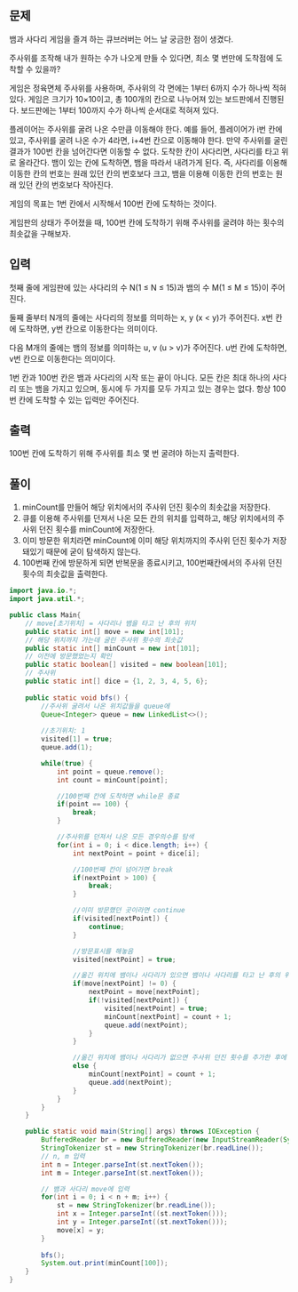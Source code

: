 ## 문제
뱀과 사다리 게임을 즐겨 하는 큐브러버는 어느 날 궁금한 점이 생겼다.

주사위를 조작해 내가 원하는 수가 나오게 만들 수 있다면, 최소 몇 번만에 도착점에 도착할 수 있을까?

게임은 정육면체 주사위를 사용하며, 주사위의 각 면에는 1부터 6까지 수가 하나씩 적혀있다. 게임은 크기가 10×10이고, 총 100개의 칸으로 나누어져 있는 보드판에서 진행된다. 보드판에는 1부터 100까지 수가 하나씩 순서대로 적혀져 있다.

플레이어는 주사위를 굴려 나온 수만큼 이동해야 한다. 예를 들어, 플레이어가 i번 칸에 있고, 주사위를 굴려 나온 수가 4라면, i+4번 칸으로 이동해야 한다. 만약 주사위를 굴린 결과가 100번 칸을 넘어간다면 이동할 수 없다. 도착한 칸이 사다리면, 사다리를 타고 위로 올라간다. 뱀이 있는 칸에 도착하면, 뱀을 따라서 내려가게 된다. 즉, 사다리를 이용해 이동한 칸의 번호는 원래 있던 칸의 번호보다 크고, 뱀을 이용해 이동한 칸의 번호는 원래 있던 칸의 번호보다 작아진다.

게임의 목표는 1번 칸에서 시작해서 100번 칸에 도착하는 것이다.

게임판의 상태가 주어졌을 때, 100번 칸에 도착하기 위해 주사위를 굴려야 하는 횟수의 최솟값을 구해보자.

## 입력
첫째 줄에 게임판에 있는 사다리의 수 N(1 ≤ N ≤ 15)과 뱀의 수 M(1 ≤ M ≤ 15)이 주어진다.

둘째 줄부터 N개의 줄에는 사다리의 정보를 의미하는 x, y (x < y)가 주어진다. x번 칸에 도착하면, y번 칸으로 이동한다는 의미이다.

다음 M개의 줄에는 뱀의 정보를 의미하는 u, v (u > v)가 주어진다. u번 칸에 도착하면, v번 칸으로 이동한다는 의미이다.

1번 칸과 100번 칸은 뱀과 사다리의 시작 또는 끝이 아니다. 모든 칸은 최대 하나의 사다리 또는 뱀을 가지고 있으며, 동시에 두 가지를 모두 가지고 있는 경우는 없다. 항상 100번 칸에 도착할 수 있는 입력만 주어진다.

## 출력
100번 칸에 도착하기 위해 주사위를 최소 몇 번 굴려야 하는지 출력한다.

## 풀이
1. minCount를 만들어 해당 위치에서의 주사위 던진 횟수의 최솟값을 저장한다.
2. 큐를 이용해 주사위를 던져서 나온 모든 칸의 위치를 입력하고, 해당 위치에서의 주사위 던진 횟수를 minCount에 저장한다.
3. 이미 방문한 위치라면 minCount에 이미 해당 위치까지의 주사위 던진 횟수가 저장돼있기 때문에 굳이 탐색하지 않는다.
4. 100번째 칸에 방문하게 되면 반복문을 종료시키고, 100번째칸에서의 주사위 던진 횟수의 최솟값을 출력한다.

```java
import java.io.*;
import java.util.*;

public class Main{
    // move[초기위치] = 사다리나 뱀을 타고 난 후의 위치
    public static int[] move = new int[101];
    // 해당 위치까지 가는데 굴린 주사위 횟수의 최솟값
    public static int[] minCount = new int[101];
    // 이전에 방문했었는지 확인
    public static boolean[] visited = new boolean[101];
    // 주사위
    public static int[] dice = {1, 2, 3, 4, 5, 6};
  
    public static void bfs() {
        //주사위 굴려서 나온 위치값들을 queue에 
        Queue<Integer> queue = new LinkedList<>();
      
        //초기위치: 1
        visited[1] = true;
        queue.add(1);

        while(true) {
            int point = queue.remove();
            int count = minCount[point];

            //100번째 칸에 도착하면 while문 종료
            if(point == 100) {
                break;
            }

            //주사위를 던져서 나온 모든 경우의수를 탐색
            for(int i = 0; i < dice.length; i++) {
                int nextPoint = point + dice[i];

                //100번째 칸이 넘어가면 break
                if(nextPoint > 100) {
                    break;
                }

                //이미 방문했던 곳이라면 continue
                if(visited[nextPoint]) {
                    continue;
                }

                //방문표시를 해놓음
                visited[nextPoint] = true;

                //옮긴 위치에 뱀이나 사다리가 있으면 뱀이나 사다리를 타고 난 후의 위치를 큐에 저장
                if(move[nextPoint] != 0) {
                    nextPoint = move[nextPoint];
                    if(!visited[nextPoint]) {
                        visited[nextPoint] = true;
                        minCount[nextPoint] = count + 1;
                        queue.add(nextPoint);
                    }
                }

                //옮긴 위치에 뱀이나 사다리가 없으면 주사위 던진 횟수를 추가한 후에 큐에 옮긴 위치를 
                else {
                    minCount[nextPoint] = count + 1;
                    queue.add(nextPoint);
                }
            }
        }
    }

    public static void main(String[] args) throws IOException {
        BufferedReader br = new BufferedReader(new InputStreamReader(System.in));
        StringTokenizer st = new StringTokenizer(br.readLine());
        // n, m 입력
        int n = Integer.parseInt(st.nextToken());
        int m = Integer.parseInt(st.nextToken());

        // 뱀과 사다리 move에 입력
        for(int i = 0; i < n + m; i++) {
            st = new StringTokenizer(br.readLine());
            int x = Integer.parseInt((st.nextToken()));
            int y = Integer.parseInt((st.nextToken()));
            move[x] = y;
        }
      
        bfs();
        System.out.print(minCount[100]);
    }
}
